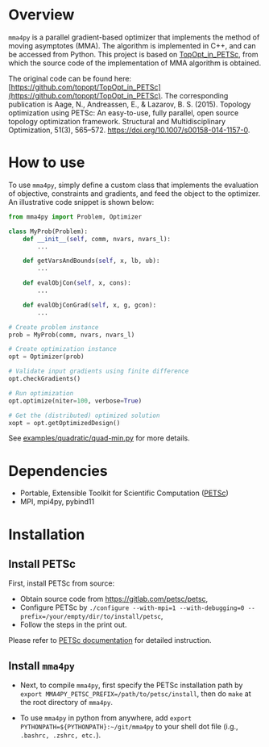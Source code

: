 # Overview
```mma4py``` is a parallel gradient-based optimizer that implements the method of moving asymptotes (MMA).
The algorithm is implemented in C++, and can be accessed from Python.
This project is based on [TopOpt_in_PETSc](https://github.com/topopt/TopOpt_in_PETSc), from which the source code of the implementation of MMA algorithm is obtained.

The original code can be found here: [https://github.com/topopt/TopOpt_in_PETSc](https://github.com/topopt/TopOpt_in_PETSc).
The corresponding publication is Aage, N., Andreassen, E., & Lazarov, B. S. (2015). Topology optimization using PETSc: An easy-to-use, fully parallel, open source topology optimization framework. Structural and Multidisciplinary Optimization, 51(3), 565–572. https://doi.org/10.1007/s00158-014-1157-0.


# How to use
To use ```mma4py```, simply define a custom class that implements the evaluation of objective, constraints and gradients, and feed the object to the optimizer.
An illustrative code snippet is shown below:

```python
from mma4py import Problem, Optimizer

class MyProb(Problem):
    def __init__(self, comm, nvars, nvars_l):
        ...

    def getVarsAndBounds(self, x, lb, ub):
        ...

    def evalObjCon(self, x, cons):
        ...

    def evalObjConGrad(self, x, g, gcon):
        ...

# Create problem instance
prob = MyProb(comm, nvars, nvars_l)

# Create optimization instance
opt = Optimizer(prob)

# Validate input gradients using finite difference
opt.checkGradients()

# Run optimization
opt.optimize(niter=100, verbose=True)

# Get the (distributed) optimized solution
xopt = opt.getOptimizedDesign()
```

See [examples/quadratic/quad-min.py](examples/quadratic/quad-min.py) for more details.


# Dependencies
- Portable, Extensible Toolkit for Scientific Computation ([PETSc](https://petsc.org/release/))
- MPI, mpi4py, pybind11


# Installation

## Install PETSc

First, install PETSc from source:
- Obtain source code from https://gitlab.com/petsc/petsc,
- Configure PETSc by ```./configure --with-mpi=1 --with-debugging=0 --prefix=/your/empty/dir/to/install/petsc```,
- Follow the steps in the print out.

Please refer to [PETSc documentation](https://petsc.org/release/install/install_tutorial/) for detailed instruction.

## Install ```mma4py```

- Next, to compile ```mma4py```, first specify the PETSc installation path by ```export MMA4PY_PETSC_PREFIX=/path/to/petsc/install```, then do ```make``` at the root directory of ```mma4py```.

- To use ```mma4py``` in python from anywhere, add
```export PYTHONPATH=${PYTHONPATH}:~/git/mma4py```
to your shell dot file (i.g., ```.bashrc, .zshrc, etc.```).